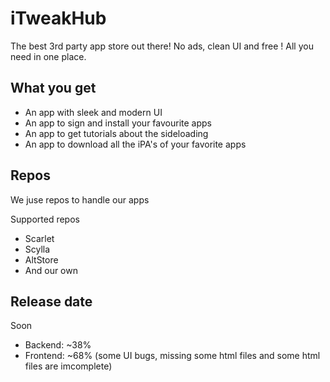 # iTweakHub
The best 3rd party app store out there! No ads, clean UI and free ! All you need in one place.

## What you get
- An app with sleek and modern UI
- An app to sign and install your favourite apps
- An app to get tutorials about the sideloading
- An app to download all the iPA's of your favorite apps

## Repos
We juse repos to handle our apps

Supported repos
- Scarlet
- Scylla
- AltStore
- And our own

## Release date
Soon
- Backend: ~38%
- Frontend: ~68% (some UI bugs, missing some html files and some html files are imcomplete)
